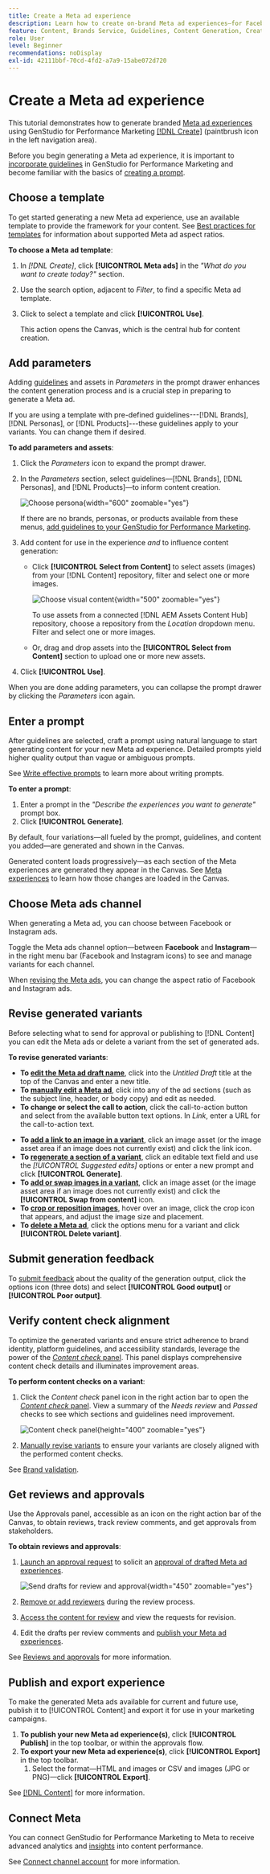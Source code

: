 ```yaml
---
title: Create a Meta ad experience
description: Learn how to create on-brand Meta ad experiences—for Facebook or Instagram—with Adobe GenStudio for Performance Marketing.
feature: Content, Brands Service, Guidelines, Content Generation, Create, Experiences, Variant Generation
role: User
level: Beginner
recommendations: noDisplay
exl-id: 42111bbf-70cd-4fd2-a7a9-15abe072d720
---
```

# Create a Meta ad experience

This tutorial demonstrates how to generate branded [Meta ad experiences](/help/user-guide/create/meta-experiences.md) using GenStudio for Performance Marketing [[!DNL Create]](/help/user-guide/create/overview.md) (paintbrush icon in the left navigation area).

Before you begin generating a Meta ad experience, it is important to [incorporate guidelines](/help/user-guide/guidelines/add-guidelines.md) in GenStudio for Performance Marketing and become familiar with the basics of [creating a prompt](/help/user-guide/effective-prompts.md).

## Choose a template

To get started generating a new Meta ad experience, use an available template to provide the framework for your content. See [Best practices for templates](/help/user-guide/content/best-practices-for-templates.md#follow-channel-specific-template-guidelines) for information about supported Meta ad aspect ratios.

**To choose a Meta ad template**:

1. In _[!DNL Create]_, click **[!UICONTROL Meta ads]** in the _"What do you want to create today?"_ section.
1. Use the search option, adjacent to _Filter_, to find a specific Meta ad template.
1. Click to select a template and click **[!UICONTROL Use]**.

   This action opens the Canvas, which is the central hub for content creation.

## Add parameters

Adding [guidelines](/help/user-guide/guidelines/overview.md) and assets in _Parameters_ in the prompt drawer enhances the content generation process and is a crucial step in preparing to generate a Meta ad.

If you are using a template with pre-defined guidelines---[!DNL Brands], [!DNL Personas], or [!DNL Products]---these guidelines apply to your variants. You can change them if desired.

**To add parameters and assets**:

1. Click the _Parameters_ icon to expand the prompt drawer.
1. In the _Parameters_ section, select guidelines—[!DNL Brands], [!DNL Personas], and [!DNL Products]—to inform content creation.

   ![Choose persona](/help/assets/persona-select.png){width="600" zoomable="yes"}

   If there are no brands, personas, or products available from these menus, [add guidelines to your GenStudio for Performance Marketing](/help/user-guide/guidelines/add-guidelines.md).

1. Add content for use in the experience *and* to influence content generation:
   * Click **[!UICONTROL Select from Content]** to select assets (images) from your [!DNL Content] repository, filter and select one or more images.

      ![Choose visual content](/help/assets/content-select-meta.png){width="500" zoomable="yes"}

      To use assets from a connected [!DNL AEM Assets Content Hub] repository, choose a repository from the _Location_ dropdown menu. Filter and select one or more images.

   * Or, drag and drop assets into the **[!UICONTROL Select from Content]** section to upload one or more new assets.
1. Click **[!UICONTROL Use]**.

When you are done adding parameters, you can collapse the prompt drawer by clicking the _Parameters_ icon again.

## Enter a prompt

After guidelines are selected, craft a prompt using natural language to start generating content for your new Meta ad experience. Detailed prompts yield higher quality output than vague or ambiguous prompts.

See [Write effective prompts](/help/user-guide/effective-prompts.md) to learn more about writing prompts.

**To enter a prompt**:

1. Enter a prompt in the _"Describe the experiences you want to generate"_ prompt box.
1. Click **[!UICONTROL Generate]**.

By default, four variations—all fueled by the prompt, guidelines, and content you added—are generated and shown in the Canvas.

Generated content loads progressively—as each section of the Meta experiences are generated they appear in the Canvas. See [Meta experiences](/help/user-guide/create/meta-experiences.md#progressive-loading) to learn how those changes are loaded in the Canvas.

## Choose Meta ads channel

When generating a Meta ad, you can choose between Facebook or Instagram ads.

Toggle the Meta ads channel option—between **Facebook** and **Instagram**—in the right menu bar (Facebook and Instagram icons) to see and manage variants for each channel.

When [revising the Meta ads](#revise-generated-variants), you can change the aspect ratio of Facebook and Instagram ads.

## Revise generated variants

Before selecting what to send for approval or publishing to [!DNL Content] you can edit the Meta ads or delete a variant from the set of generated ads.

**To revise generated variants**:

* **To [edit the Meta ad draft name](/help/user-guide/create/manage-variants.md#change-draft-name)**, click into the _Untitled Draft_ title at the top of the Canvas and enter a new title.
* **To [manually edit a Meta ad](/help/user-guide/create/manage-variants.md#manually-edit-text)**, click into any of the ad sections (such as the subject line,
header, or body copy) and edit as needed.
* **To change or select the call to action**, click the call-to-action button and select from the available button text options. In _Link_, enter a URL for the call-to-action text.
<!-- **To [change or select the Call to action](/help/user-guide/create/manage-variants.md#revise-call-to-action)**, click the call-to-action button and select _[!UICONTROL Rephrase]_ or _[!UICONTROL Add link]_. -->
* **To [add a link to an image in a variant](/help/user-guide/create/manage-variants.md#add-image-link)**, click an image asset (or the image asset area if an image does not currently exist) and click the link icon.
* **To [regenerate a section of a variant](/help/user-guide/create/manage-variants.md#re-generate-sections)**, click an editable text field and use the _[!UICONTROL Suggested edits]_ options or enter a new prompt and click **[!UICONTROL Generate]**.
* **To [add or swap images in a variant](/help/user-guide/create/manage-variants.md#swap-image)**, click an image asset (or the image asset area if an image does not currently exist) and click the **[!UICONTROL Swap from content]** icon.
* **To [crop or reposition images](/help/user-guide/create/manage-variants.md#crop-assets)**, hover over an image, click the crop icon that appears, and adjust the image size and placement.
* **To [delete a Meta ad](/help/user-guide/create/manage-variants.md#delete-variant)**, click the options menu for a variant and click **[!UICONTROL Delete variant]**.

## Submit generation feedback

To [submit feedback](/help/user-guide/create/manage-variants.md#generation-feedback) about the quality of the generation output, click the options icon (three dots) and select **[!UICONTROL Good output]** or **[!UICONTROL Poor output]**.

## Verify content check alignment

To optimize the generated variants and ensure strict adherence to brand identity, platform guidelines, and accessibility standards, leverage the power of the [_Content check_ panel](/help/user-guide/guidelines/brand-validation.md#content-check-panel). This panel displays comprehensive content check details and illuminates improvement areas.

**To perform content checks on a variant**:

1. Click the _Content check_ panel icon in the right action bar to open the [_Content check_ panel](/help/user-guide/guidelines/brand-validation.md#content-check-panel). View a summary of the *Needs review* and *Passed* checks to see which sections and guidelines need improvement.

   ![_Content check_ panel](/help/assets/content-check-panel.png){height="400" zoomable="yes"}

1. [Manually revise variants](#revise-generated-variants) to ensure your variants are closely aligned with the performed content checks.

See [Brand validation](/help/user-guide/guidelines/brand-validation.md).

## Get reviews and approvals

Use the Approvals panel, accessible as an icon on the right action bar of the Canvas, to obtain reviews, track review comments, and get approvals from stakeholders.

**To obtain reviews and approvals**:

1. [Launch an approval request](/help/user-guide/approvals/request-review.md) to solicit an [approval of drafted Meta ad experiences](/help/user-guide/approvals/approve-content.md).

   ![Send drafts for review and approval](/help/assets/send-approval-meta.png){width="450" zoomable="yes"}

1. [Remove or add reviewers](/help/user-guide/approvals/review-and-edit.md#manage-approvals) during the review process.
1. [Access the content for review](/help/user-guide/approvals/review-and-edit.md#access-content-for-review) and view the requests for revision.
1. Edit the drafts per review comments and [publish your Meta ad experiences](#publish-and-export-experience).

See [Reviews and approvals](/help/user-guide/approvals/overview.md) for more information.

## Publish and export experience

To make the generated Meta ads available for current and future use, publish it to [!UICONTROL Content] and export it for use in your marketing campaigns.

1. **To publish your new Meta ad experience(s)**, click **[!UICONTROL Publish]** in the top toolbar, or within the approvals flow.
1. **To export your new Meta ad experience(s)**, click **[!UICONTROL Export]** in the top toolbar.
   1. Select the format—HTML and images or CSV and images (JPG or PNG)—click **[!UICONTROL Export]**.

See [[!DNL Content]](/help/user-guide/content/overview.md#search-and-find-approved-content) for more information.

## Connect Meta

You can connect GenStudio for Performance Marketing to Meta to receive advanced analytics and [insights](/help/user-guide/insights/overview.md) into content performance.

See [Connect channel account](/help/user-guide/insights/connect-channel.md) for more information.
